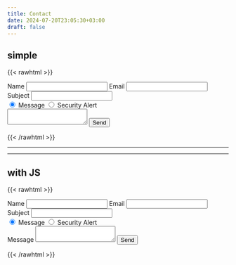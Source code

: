 ```yaml
---
title: Contact
date: 2024-07-20T23:05:30+03:00
draft: false
---
```



## simple


{{< rawhtml >}}

<form id="contact-form" name="contact" method="POST" data-netlify="true">
    <label for="contact-name">Name</label>
    <input type="text" id="contact-name" name="name" required>
    <label for="contact-email">Email</label>
    <input type="email" id="contact-email" name="_replyto" required>
    <label for="contact-subject">Subject</label>
    <input type="text" id="contact-subject" name="subject" maxlength="60" required>
    <div class="radio-container">
        <input type="radio" id="message" name="message-type" value="Message" checked>
        <label for="message">Message</label>
        <input type="radio" id="security-alert" name="message-type" value="Security Alert">
        <label for="security-alert">Security Alert</label>
    </div>
    <textarea id="contact-message" name="message" required></textarea>
    <button type="submit" id="contact-submit">Send</button>
</form>

{{< /rawhtml >}}


---
---


## with JS


{{< rawhtml >}}

<form id="contact-form" name="contact" method="POST" data-netlify="true" onsubmit="return customizeSubject()">
    <label for="contact-name">Name</label>
    <input type="text" id="contact-name" name="name" maxlength="45" required>
    <label for="contact-email">Email</label>
    <input type="email" id="contact-email" name="_replyto" required>
    <label for="contact-subject">Subject</label>
    <input type="text" id="subject" name="subject" maxlength="60" required>
    <div class="radio-container">
        <input type="radio" id="message" name="message-type" value="Message" checked>
        <label for="message">Message</label>
        <input type="radio" id="security-alert" name="message-type" value="Security Alert">
        <label for="security-alert">Security Alert</label>
    </div>
    <label for="contact-message">Message</label>
    <textarea id="contact-message" name="message" required></textarea>
    <button type="submit" id="contact-submit">Send</button>
</form>

<script>
function customizeSubject() {
    var form = document.getElementById('contact-form');
    var messageType = form.querySelector('input[name="message-type"]:checked').value;
    var subject = form.querySelector('input[name="subject"]').value;
    var customSubject = "Lpub.org " + messageType + ": " + subject;
    var customSubjectInput = document.createElement('input');
    customSubjectInput.type = 'hidden';
    customSubjectInput.name = 'custom-subject';
    customSubjectInput.value = customSubject;
    form.appendChild(customSubjectInput);
    return true;
}
</script>

{{< /rawhtml >}}

